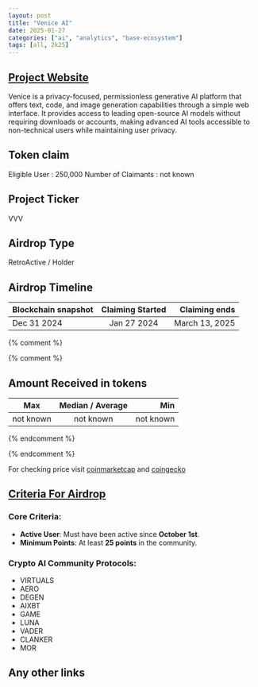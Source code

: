 ```yaml
---
layout: post
title: "Venice AI"
date: 2025-01-27
categories: ["ai", "analytics", "base-ecosystem"]
tags: [all, 2k25]
---
```


## [Project Website](https://venice.ai/)

Venice is a privacy-focused, permissionless generative AI platform that offers text, code, and image generation capabilities through a simple web interface. It provides access to leading open-source AI models without requiring downloads or accounts, making advanced AI tools accessible to non-technical users while maintaining user privacy.

## Token claim

Eligible User : 250,000
Number of Claimants : not known

## Project Ticker

VVV

## Airdrop Type

RetroActive / Holder

## Airdrop Timeline

| Blockchain snapshot | Claiming Started |  Claiming ends |
| ------------------- | :--------------: | -------------: |
| Dec 31 2024         |   Jan 27 2024    | March 13, 2025 |

{% comment %}

{% comment %}

## Amount Received in tokens

| Max       | Median / Average |       Min |
| --------- | :--------------: | --------: |
| not known |    not known     | not known |

{% endcomment %}

{% endcomment %}

For checking price visit [coinmarketcap](https://coinmarketcap.com/currencies/venice-token) and [coingecko](https://www.coingecko.com/en/coins/venice-token)

## [Criteria For Airdrop](https://venice.ai/blog/introducing-the-venice-token-vvv)

### Core Criteria:

- **Active User**: Must have been active since **October 1st**.
- **Minimum Points**: At least **25 points** in the community.

### Crypto AI Community Protocols:
- VIRTUALS
- AERO
- DEGEN
- AIXBT
- GAME
- LUNA
- VADER
- CLANKER
- MOR

## Any other links
